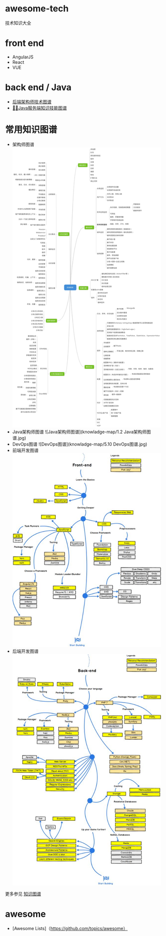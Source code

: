 # awesome-tech
技术知识大全


# front end
* AngularJS
* React
* VUE

# back end / Java

* [后端架构师技术图谱](https://github.com/xingshaocheng/architect-awesome)
* [🌱🌱Java服务端知识技能图谱](https://github.com/caison/java-knowledge-mind-map)

# 常用知识图谱

* 架构师图谱
![架构师图谱](knowladge-map/1.1%20架构师图谱.jpg)
* Java架构师图谱 
![Java架构师图谱](knowladge-map/1.2 Java架构师图谱.jpg)
* DevOps图谱
![DevOps图谱](knowladge-map/5.10 DevOps图谱.jpg)
* 前端开发图谱
![前端开发图谱](knowladge-map/5.11%20前端开发图谱.jpg)
* 后端开发图谱
![后端开发图谱](knowladge-map/5.12%20后端开发图谱.jpg)

更多参见 [知识图谱](knowledge-map/README.md)

# awesome
*   [Awesome Lists]（https://github.com/topics/awesome）
